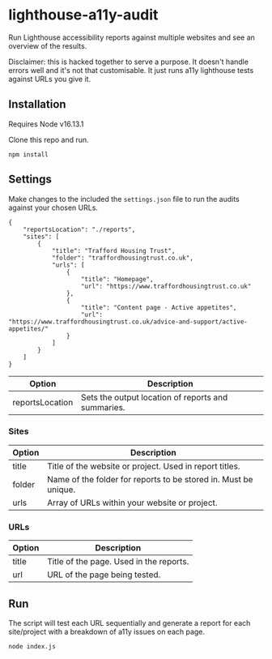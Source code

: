 # lighthouse-a11y-audit
Run Lighthouse accessibility reports against multiple websites and see an overview of the results.

Disclaimer: this is hacked together to serve a purpose. It doesn't handle errors well and it's not that customisable. It just runs a11y lighthouse tests against URLs you give it.

## Installation
Requires Node v16.13.1

Clone this repo and run.

	npm install

## Settings
Make changes to the included the `settings.json` file to run the audits against your chosen URLs.

    {
        "reportsLocation": "./reports",
        "sites": [
            {
                "title": "Trafford Housing Trust",
                "folder": "traffordhousingtrust.co.uk",
                "urls": [
                    {
                        "title": "Homepage",
                        "url": "https://www.traffordhousingtrust.co.uk"
                    },
                    {
                        "title": "Content page - Active appetites",
                        "url": "https://www.traffordhousingtrust.co.uk/advice-and-support/active-appetites/"
                    }
                ]
            }
        ]
    }

| Option      | Description |
| ----------- | ----------- |
| reportsLocation      | Sets the output location of reports and summaries.       |

### Sites
| Option      | Description |
| ----------- | ----------- |
| title      | Title of the website or project. Used in report titles.       |
| folder      | Name of the folder for reports to be stored in. Must be unique.       |
| urls      | Array of URLs within your website or project.       |

### URLs
| Option      | Description |
| ----------- | ----------- |
| title      | Title of the page. Used in the reports.       |
| url      | URL of the page being tested.       |

## Run
The script will test each URL sequentially and generate a report for each site/project with a breakdown of a11y issues on each page.

	node index.js
